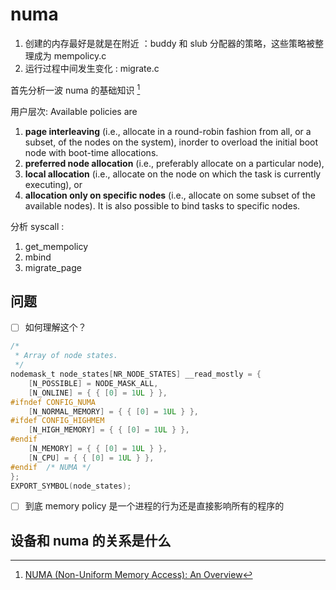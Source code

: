 # numa
1. 创建的内存最好是就是在附近 ：buddy 和 slub 分配器的策略，这些策略被整理成为 mempolicy.c
2. 运行过程中间发生变化 : migrate.c

首先分析一波 numa 的基础知识 [^6]

用户层次:
Available policies are
1. **page interleaving** (i.e., allocate in a round-robin fashion from all, or a subset, of the nodes on the system), inorder to overload the initial boot node with boot-time allocations.
2. **preferred node allocation** (i.e., preferably allocate on a particular node),
3. **local allocation** (i.e., allocate on the node on which the task is currently executing), or
4. **allocation only on specific nodes** (i.e., allocate on some subset of the available nodes).  It is also possible to bind tasks to specific nodes.

分析 syscall :
1. get_mempolicy
2. mbind
3. migrate_page

## 问题

- [ ] 如何理解这个？
```c
/*
 * Array of node states.
 */
nodemask_t node_states[NR_NODE_STATES] __read_mostly = {
	[N_POSSIBLE] = NODE_MASK_ALL,
	[N_ONLINE] = { { [0] = 1UL } },
#ifndef CONFIG_NUMA
	[N_NORMAL_MEMORY] = { { [0] = 1UL } },
#ifdef CONFIG_HIGHMEM
	[N_HIGH_MEMORY] = { { [0] = 1UL } },
#endif
	[N_MEMORY] = { { [0] = 1UL } },
	[N_CPU] = { { [0] = 1UL } },
#endif	/* NUMA */
};
EXPORT_SYMBOL(node_states);
```
- [ ] 到底 memory policy 是一个进程的行为还是直接影响所有的程序的

## 设备和 numa 的关系是什么

[^6]: [NUMA (Non-Uniform Memory Access): An Overview](https://queue.acm.org/detail.cfm?id=2513149)
[^7]: [kernel doc : numa memory policy](https://www.kernel.org/doc/html/latest/admin-guide/mm/numa_memory_policy.html)
